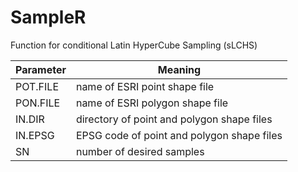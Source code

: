 # SampleR
Function for conditional Latin HyperCube Sampling (sLCHS)

| Parameter | Meaning | 
| --------|-------|
| POT.FILE| name of ESRI point shape file | 
| PON.FILE |name of ESRI polygon shape file |
| IN.DIR  | directory of  point and polygon shape files|
| IN.EPSG | EPSG code of  point and polygon shape files|
| SN | number of desired samples |


